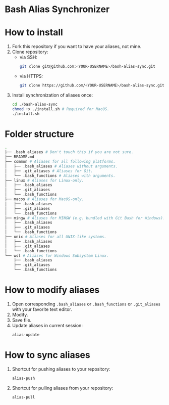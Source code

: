Bash Alias Synchronizer
===

# How to install
1. Fork this repository if you want to have your aliases, not mine.
2. Clone repository:
   - via SSH:
     ```bash
     git clone git@github.com:<YOUR-USERNAME>/bash-alias-sync.git
     ```
   - via HTTPS:
     ```bash
     git clone https://github.com/<YOUR-USERNAME>/bash-alias-sync.git
     ```
3. Install synchronization of aliases once:
   ```bash
   cd ./bash-alias-sync
   chmod +x ./install.sh # Required for MacOS.
   ./install.sh
   ```
# Folder structure
```bash
.
├── .bash_aliases # Don't touch this if you are not sure.
├── README.md
├── common # Aliases for all following platforms.
│   ├── .bash_aliases # Aliases without arguments.
│   ├── .git_aliases # Aliases for Git.
│   └── .bash_functions # Aliases with arguments.
├── linux # Aliases for Linux-only.
│   ├── .bash_aliases
│   ├── .git_aliases
│   └── .bash_functions
├── macos # Aliases for MacOS-only.
│   ├── .bash_aliases
│   ├── .git_aliases
│   └── .bash_functions
├── mingw # Aliases for MINGW (e.g. bundled with Git Bash for Windows).
│   ├── .bash_aliases
│   ├── .git_aliases
│   └── .bash_functions
├── unix # Aliases for all UNIX-like systems.
│   ├── .bash_aliases
│   ├── .git_aliases
│   └── .bash_functions
└── wsl # Aliases for Windows Subsystem Linux.
    ├── .bash_aliases
    ├── .git_aliases
    └── .bash_functions
```

# How to modify aliases
1. Open corresponding `.bash_aliases` or `.bash_functions` or `.git_aliases` with your favorite text editor.
2. Modify.
3. Save file.
4. Update aliases in current session:
   ```bash
   alias-update
   ```

# How to sync aliases
1. Shortcut for pushing aliases to your repository:
   ```bash
   alias-push
   ```
2. Shortcut for pulling aliases from your repository:
   ```bash
   alias-pull
   ```
